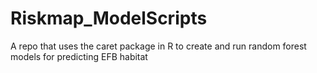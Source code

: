 # Riskmap_ModelScripts
A repo that uses the caret package in R to create and run random forest models for predicting EFB habitat 
